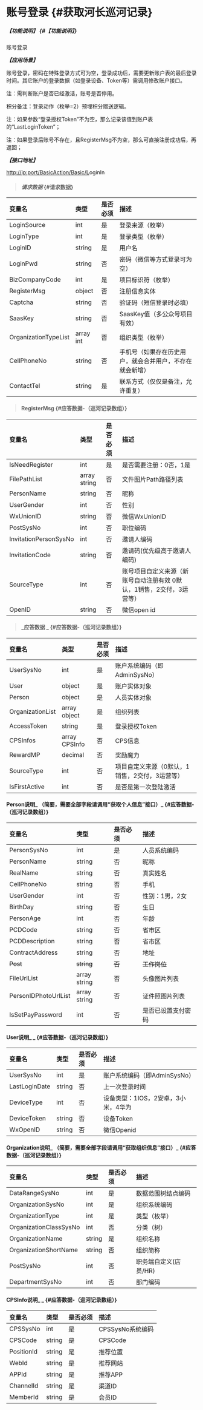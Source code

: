 # 账号登录 {#获取河长巡河记录}

##### _【功能说明】_ {#【功能说明】}

账号登录

_**【应用场景】**_

账号登录，密码在特殊登录方式可为空，登录成功后，需要更新账户表的最后登录时间。其它账户的登录数据（如登录设备、Token等）需调用修改账户接口。

注：需判断账户是否已经激活，账号是否停用。

积分备注：登录动作（枚举=2）预埋积分赠送逻辑。

注：如果参数“登录授权Token”不为空，那么记录该值到账户表的“LastLoginToken”；

注：如果登录后账号不存在，且RegisterMsg不为空，那么可直接注册成功后，再返回；

_**【接口地址】**_

[http://ip:port/BasicAction/](http://ip:port/HMQuery/PatrolRiver/GetPatrolRivers)[Basic](http://ip:port/HMQuery/PatrolRiver/GetPatrolRivers)[/L](http://ip:port/HMQuery/PatrolRiver/GetPatrolRivers)oginIn

> #### _请求数据_ {#请求数据}

| 变量名 | 类型 | 是否必须 | 描述 |
| :--- | :--- | :--- | :--- |
| LoginSource | int | 是 | 登录来源（枚举） |
| LoginType | int | 是 | 登录类型（枚举） |
| LoginID | string | 是 | 用户名 |
| LoginPwd | string | 否 | 密码（微信等方式登录可为空） |
| BizCompanyCode | int | 是 | 项目标识符（枚举） |
| RegisterMsg | object | 否 | 注册信息实体 |
| Captcha | string | 否 | 验证码（短信登录时必填） |
| SaasKey | string | 否 | SaasKey值（多公众号项目有效） |
| OrganizationTypeList | array int | 否 | 组织类型（枚举） |
| CellPhoneNo| string | 否| 手机号（如果存在历史用户，就会合并用户，不存在就会新增） | 
| ContactTel| string | 是 | 联系方式（仅仅是备注，允许重复） |

> #### RegisterMsg {#应答数据-（巡河记录数组）}

| 变量名 | 类型 | 是否必须 | 描述 |
| :--- | :--- | :--- | :--- |
| IsNeedRegister | int | 是 | 是否需要注册：0否，1是 |
| FilePathList | array string | 否 | 文件图片Path路径列表 |
| PersonName | string | 否 | 昵称 |
| UserGender | int | 否 | 性别 |
| WxUnionID| string| 否 | 微信WxUnionID|
| PostSysNo| int | 否 |职位编码 |
| InvitationPersonSysNo| int | 否 |邀请人编码|
| InvitationCode| string| 否 |邀请码(优先级高于邀请人编码)|
| SourceType| int | 否 | 账号项目自定义来源（新账号自动注册有效 0默认，1销售，2交付，3运营等） |
| OpenID| string| 否 |微信open id |












> #### _应答数据 _ {#应答数据-（巡河记录数组）}

| 变量名 | 类型 | 是否必须 | 描述 |
| :--- | :--- | :--- | :--- |
| UserSysNo | int | 是 | 账户系统编码（即AdminSysNo） |
| User | object | 是 | 账户实体对象 |
| Person | object | 是 | 人员实体对象 |
| OrganizationList | array object | 是 | 组织列表 |
| AccessToken | string | 是 | 登录授权Token |
| CPSInfos| array CPSInfo| 否 | CPS信息|
| RewardMP| decimal | 否 | 奖励魔力|
| SourceType| int | 否 | 项目自定义来源（0默认，1销售，2交付，3运营等） |
| IsFirstActive| int | 否 | 是否是第一次登陆激活 |






#### Person说明_ （简要，需要全部字段请调用“获取个人信息”接口）_ {#应答数据-（巡河记录数组）}

| 变量名 | 类型 | 是否必须 | 描述 |
| :--- | :--- | :--- | :--- |
| PersonSysNo | int | 是 | 人员系统编码 |
| PersonName | string | 否 | 昵称 |
| RealName | string | 否 | 真实姓名 |
| CellPhoneNo | string | 否 | 手机 |
| UserGender | int | 否 | 性别：1男，2女 |
| BirthDay | string | 否 | 生日 |
| PersonAge | int | 否 | 年龄 |
| PCDCode | string | 否 | 省市区 |
| PCDDescription | string | 否 | 省市区 |
| ContractAddress | string | 否 | 地址 |
| ~~Post~~ | ~~string~~ | ~~否~~ | ~~工作岗位~~ |
| FileUrlList | array string | 否 | 头像图片列表 |
| PersonIDPhotoUrlList | array string | 否 | 证件照图片列表 |
| IsSetPayPassword | int | 否 | 是否已设置支付密码 |

#### User说明_ _ {#应答数据-（巡河记录数组）}

| 变量名 | 类型 | 是否必须 | 描述 |
| :--- | :--- | :--- | :--- |
| UserSysNo | int | 是 | 账户系统编码（即AdminSysNo） |
| LastLoginDate | string | 否 | 上一次登录时间 |
| DeviceType | int | 否 | 设备类型：1IOS，2安卓，3小米，4华为 |
| DeviceToken | string | 否 | 设备Token |
| WxOpenID | string | 否 | 微信Openid |

#### Organization说明_ （简要，需要全部字段请调用“获取组织信息”接口）_ {#应答数据-（巡河记录数组）}

| 变量名 | 类型 | 是否必须 | 描述 |
| :--- | :--- | :--- | :--- |
| DataRangeSysNo | int | 是 | 数据范围树结点编码 |
| OrganizationSysNo | int | 是 | 组织系统编码 |
| OrganizationType | int | 是 | 类型（枚举） |
| OrganizationClassSysNo | int | 否 | 分类（树） |
| OrganizationName | string | 是 | 组织名称 |
| OrganizationShortName | string | 否 | 组织简称 |
| PostSysNo| int | 否 | 职务端自定义(店员/HR) |
| DepartmentSysNo| int | 否 | 部门编码 |




#### CPSInfo说明_ _ {#应答数据-（巡河记录数组）}

| 变量名 | 类型 | 是否必须 | 描述 |
| :--- | :--- | :--- | :--- |
| CPSSysNo| int | 是 | CPSSysNo系统编码 |
| CPSCode| string| 是 | CPSCode |
| PositionId| string| 是 | 推荐位置|
| WebId| string| 是 | 推荐网站|
| APPId| string| 是 | 推荐APP|
| ChannelId| string| 是 |渠道ID|
| MemberId| string| 是 |会员ID|
